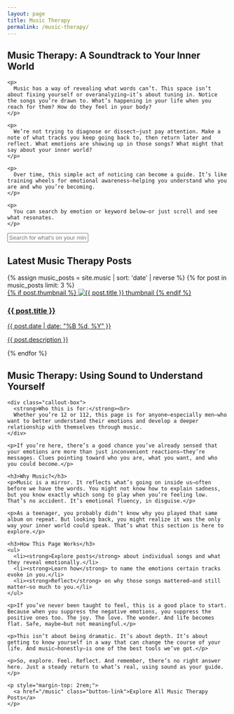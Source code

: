 ```yaml
---
layout: page
title: Music Therapy
permalink: /music-therapy/
---
```


<main class="music-therapy-main">

  <section class="intro">
    <h1>Music Therapy: A Soundtrack to Your Inner World</h1>

    <p>
      Music has a way of revealing what words can’t. This space isn’t about fixing yourself or overanalyzing—it’s about tuning in. Notice the songs you’re drawn to. What’s happening in your life when you reach for them? How do they feel in your body?
    </p>

    <p>
      We’re not trying to diagnose or dissect—just pay attention. Make a note of what tracks you keep going back to, then return later and reflect. What emotions are showing up in those songs? What might that say about your inner world?
    </p>

    <p>
      Over time, this simple act of noticing can become a guide. It’s like training wheels for emotional awareness—helping you understand who you are and who you’re becoming.
    </p>

    <p>
      You can search by emotion or keyword below—or just scroll and see what resonates.
    </p>
  </section>

  <section class="search-bar">
    <input type="text" id="music-search" placeholder="Search for what's on your mind" onkeyup="filterMusicPosts()" />
  </section>

  <section class="blog-list" id="music-posts">
    <h2>Latest Music Therapy Posts</h2>
    <div class="music-posts-grid">
      {% assign music_posts = site.music | sort: 'date' | reverse %}
      {% for post in music_posts limit: 3 %}
        <article class="post">
          <a href="{{ post.url }}">
            {% if post.thumbnail %}
              <img src="{{ post.thumbnail }}" alt="{{ post.title }} thumbnail" class="post-thumbnail">
            {% endif %}
            <h3>{{ post.title }}</h3>
            <p class="post-date">{{ post.date | date: "%B %d, %Y" }}</p>
            <p class="post-description">{{ post.description }}</p>
          </a>
        </article>
      {% endfor %}
    </div>
  </section>

  <section class="full-guide">
    <h2>Music Therapy: Using Sound to Understand Yourself</h2>

    <div class="callout-box">
      <strong>Who this is for:</strong><br>
      Whether you’re 12 or 112, this page is for anyone—especially men—who want to better understand their emotions and develop a deeper relationship with themselves through music.
    </div>

    <p>If you’re here, there’s a good chance you’ve already sensed that your emotions are more than just inconvenient reactions—they’re messages. Clues pointing toward who you are, what you want, and who you could become.</p>

    <h3>Why Music?</h3>
    <p>Music is a mirror. It reflects what’s going on inside us—often before we have the words. You might not know how to explain sadness, but you know exactly which song to play when you’re feeling low. That’s no accident. It’s emotional fluency, in disguise.</p>

    <p>As a teenager, you probably didn’t know why you played that same album on repeat. But looking back, you might realize it was the only way your inner world could speak. That’s what this section is here to explore.</p>

    <h3>How This Page Works</h3>
    <ul>
      <li><strong>Explore posts</strong> about individual songs and what they reveal emotionally.</li>
      <li><strong>Learn how</strong> to name the emotions certain tracks evoke in you.</li>
      <li><strong>Reflect</strong> on why those songs mattered—and still matter—so much to you.</li>
    </ul>

    <p>If you’ve never been taught to feel, this is a good place to start. Because when you suppress the negative emotions, you suppress the positive ones too. The joy. The love. The wonder. And life becomes flat. Safe, maybe—but not meaningful.</p>

    <p>This isn’t about being dramatic. It’s about depth. It’s about getting to know yourself in a way that can change the course of your life. And music—honestly—is one of the best tools we’ve got.</p>

    <p>So, explore. Feel. Reflect. And remember, there’s no right answer here. Just a steady return to what’s real, using sound as your guide.</p>

    <p style="margin-top: 2rem;">
      <a href="/music" class="button-link">Explore All Music Therapy Posts</a>
    </p>
  </section>
</main>

<script>
function filterMusicPosts() {
  const input = document.getElementById('music-search');
  const filter = input.value.toLowerCase();
  const posts = document.querySelectorAll('#music-posts .post');
  posts.forEach(post => {
    const title = post.querySelector('h3').textContent.toLowerCase();
    const description = post.querySelector('.post-description').textContent.toLowerCase();
    if (title.includes(filter) || description.includes(filter)) {
      post.style.display = '';
    } else {
      post.style.display = 'none';
    }
  });
}
</script>
